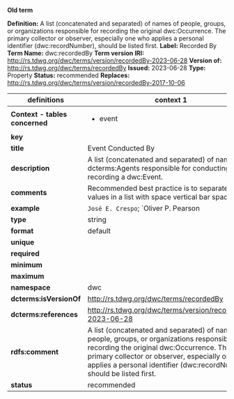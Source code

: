 **Old term**

**Definition:** A list (concatenated and separated) of names of people, groups, or organizations responsible for recording the original dwc:Occurrence. The primary collector or observer, especially one who applies a personal identifier (dwc:recordNumber), should be listed first.
**Label:** Recorded By
**Term Name:** dwc:recordedBy
**Term version IRI:** http://rs.tdwg.org/dwc/terms/version/recordedBy-2023-06-28
**Version of:** http://rs.tdwg.org/dwc/terms/recordedBy
**Issued:** 2023-06-28
**Type:** Property
**Status:** recommended
**Replaces:** http://rs.tdwg.org/dwc/terms/version/recordedBy-2017-10-06


| definitions | context 1 |
|-|-|
| **Context - tables concerned** | <ul><li>event</li></ul> |
| **key** |  |
| **title** | Event Conducted By |
| **description** | A list (concatenated and separated) of names of dcterms:Agents responsible for conducting or recording a dwc:Event. |
| **comments** | Recommended best practice is to separate the values in a list with space vertical bar space ( | ). |
| **example** | `José E. Crespo`; `Oliver P. Pearson | Anita K. Pearson`; `FMNH` |
| **type** | string |
| **format** | default |
| **unique** |  |
| **required** |  |
| **minimum** |  |
| **maximum** |  |
| **namespace** | dwc |
| **dcterms:isVersionOf** | http://rs.tdwg.org/dwc/terms/recordedBy |
| **dcterms:references** | http://rs.tdwg.org/dwc/terms/version/recordedBy-2023-06-28 |
| **rdfs:comment** | A list (concatenated and separated) of names of people, groups, or organizations responsible for recording the original dwc:Occurrence. The primary collector or observer, especially one who applies a personal identifier (dwc:recordNumber), should be listed first. |
| **status** | recommended |
